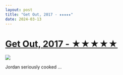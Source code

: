 ```yaml
---
layout: post
title: "Get Out, 2017 - ★★★★★"
date: 2024-03-13
---
```


# [Get Out, 2017 - ★★★★★](https://letterboxd.com/pavlesap/film/get-out-2017/)

<p><img src="https://a.ltrbxd.com/resized/film-poster/3/5/3/1/1/7/353117-get-out-0-600-0-900-crop.jpg?v=136acec030" /></p> <p>Jordan seriously cooked ...
